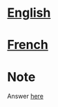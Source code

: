 # [English](README.en.md)

# [French](README.fr.md)

# Note
Answer [here](https://github.com/jpetazzo/wordsmith)
